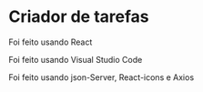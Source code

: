 <h1> Criador de tarefas </h1>
<p>Foi feito usando React</p>
<p>Foi feito usando Visual Studio Code</p>
<p>Foi feito usando json-Server, React-icons e Axios </p>

